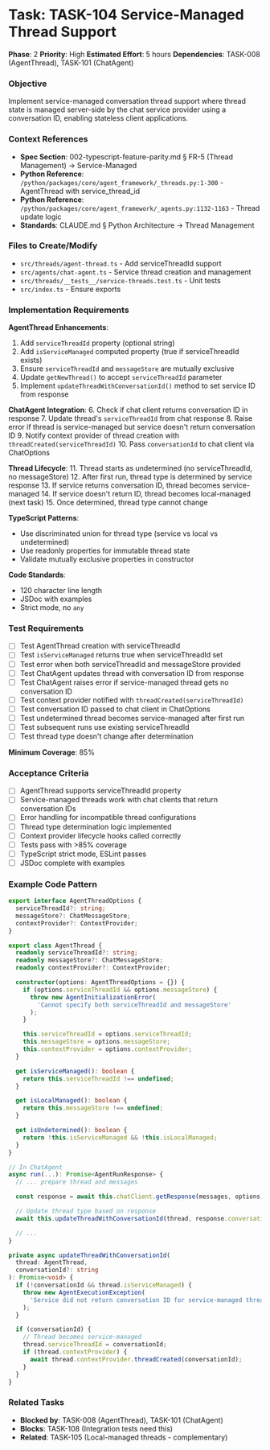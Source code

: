 # Task: TASK-104 Service-Managed Thread Support

**Phase**: 2
**Priority**: High
**Estimated Effort**: 5 hours
**Dependencies**: TASK-008 (AgentThread), TASK-101 (ChatAgent)

### Objective
Implement service-managed conversation thread support where thread state is managed server-side by the chat service provider using a conversation ID, enabling stateless client applications.

### Context References
- **Spec Section**: 002-typescript-feature-parity.md § FR-5 (Thread Management) → Service-Managed
- **Python Reference**: `/python/packages/core/agent_framework/_threads.py:1-300` - AgentThread with service_thread_id
- **Python Reference**: `/python/packages/core/agent_framework/_agents.py:1132-1163` - Thread update logic
- **Standards**: CLAUDE.md § Python Architecture → Thread Management

### Files to Create/Modify
- `src/threads/agent-thread.ts` - Add serviceThreadId support
- `src/agents/chat-agent.ts` - Service thread creation and management
- `src/threads/__tests__/service-threads.test.ts` - Unit tests
- `src/index.ts` - Ensure exports

### Implementation Requirements

**AgentThread Enhancements**:
1. Add `serviceThreadId` property (optional string)
2. Add `isServiceManaged` computed property (true if serviceThreadId exists)
3. Ensure `serviceThreadId` and `messageStore` are mutually exclusive
4. Update `getNewThread()` to accept `serviceThreadId` parameter
5. Implement `updateThreadWithConversationId()` method to set service ID from response

**ChatAgent Integration**:
6. Check if chat client returns conversation ID in response
7. Update thread's `serviceThreadId` from chat response
8. Raise error if thread is service-managed but service doesn't return conversation ID
9. Notify context provider of thread creation with `threadCreated(serviceThreadId)`
10. Pass `conversationId` to chat client via ChatOptions

**Thread Lifecycle**:
11. Thread starts as undetermined (no serviceThreadId, no messageStore)
12. After first run, thread type is determined by service response
13. If service returns conversation ID, thread becomes service-managed
14. If service doesn't return ID, thread becomes local-managed (next task)
15. Once determined, thread type cannot change

**TypeScript Patterns**:
- Use discriminated union for thread type (service vs local vs undetermined)
- Use readonly properties for immutable thread state
- Validate mutually exclusive properties in constructor

**Code Standards**:
- 120 character line length
- JSDoc with examples
- Strict mode, no `any`

### Test Requirements
- [ ] Test AgentThread creation with serviceThreadId
- [ ] Test `isServiceManaged` returns true when serviceThreadId set
- [ ] Test error when both serviceThreadId and messageStore provided
- [ ] Test ChatAgent updates thread with conversation ID from response
- [ ] Test ChatAgent raises error if service-managed thread gets no conversation ID
- [ ] Test context provider notified with `threadCreated(serviceThreadId)`
- [ ] Test conversation ID passed to chat client in ChatOptions
- [ ] Test undetermined thread becomes service-managed after first run
- [ ] Test subsequent runs use existing serviceThreadId
- [ ] Test thread type doesn't change after determination

**Minimum Coverage**: 85%

### Acceptance Criteria
- [ ] AgentThread supports serviceThreadId property
- [ ] Service-managed threads work with chat clients that return conversation IDs
- [ ] Error handling for incompatible thread configurations
- [ ] Thread type determination logic implemented
- [ ] Context provider lifecycle hooks called correctly
- [ ] Tests pass with >85% coverage
- [ ] TypeScript strict mode, ESLint passes
- [ ] JSDoc complete with examples

### Example Code Pattern
```typescript
export interface AgentThreadOptions {
  serviceThreadId?: string;
  messageStore?: ChatMessageStore;
  contextProvider?: ContextProvider;
}

export class AgentThread {
  readonly serviceThreadId?: string;
  readonly messageStore?: ChatMessageStore;
  readonly contextProvider?: ContextProvider;

  constructor(options: AgentThreadOptions = {}) {
    if (options.serviceThreadId && options.messageStore) {
      throw new AgentInitializationError(
        'Cannot specify both serviceThreadId and messageStore'
      );
    }

    this.serviceThreadId = options.serviceThreadId;
    this.messageStore = options.messageStore;
    this.contextProvider = options.contextProvider;
  }

  get isServiceManaged(): boolean {
    return this.serviceThreadId !== undefined;
  }

  get isLocalManaged(): boolean {
    return this.messageStore !== undefined;
  }

  get isUndetermined(): boolean {
    return !this.isServiceManaged && !this.isLocalManaged;
  }
}

// In ChatAgent
async run(...): Promise<AgentRunResponse> {
  // ... prepare thread and messages

  const response = await this.chatClient.getResponse(messages, options);

  // Update thread type based on response
  await this.updateThreadWithConversationId(thread, response.conversationId);

  // ...
}

private async updateThreadWithConversationId(
  thread: AgentThread,
  conversationId?: string
): Promise<void> {
  if (!conversationId && thread.isServiceManaged) {
    throw new AgentExecutionException(
      'Service did not return conversation ID for service-managed thread'
    );
  }

  if (conversationId) {
    // Thread becomes service-managed
    thread.serviceThreadId = conversationId;
    if (thread.contextProvider) {
      await thread.contextProvider.threadCreated(conversationId);
    }
  }
}
```

### Related Tasks
- **Blocked by**: TASK-008 (AgentThread), TASK-101 (ChatAgent)
- **Blocks**: TASK-108 (Integration tests need this)
- **Related**: TASK-105 (Local-managed threads - complementary)
